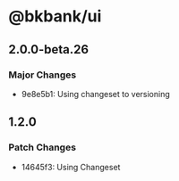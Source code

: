 # @bkbank/ui

## 2.0.0-beta.26

### Major Changes

- 9e8e5b1: Using changeset to versioning

## 1.2.0

### Patch Changes

- 14645f3: Using Changeset
